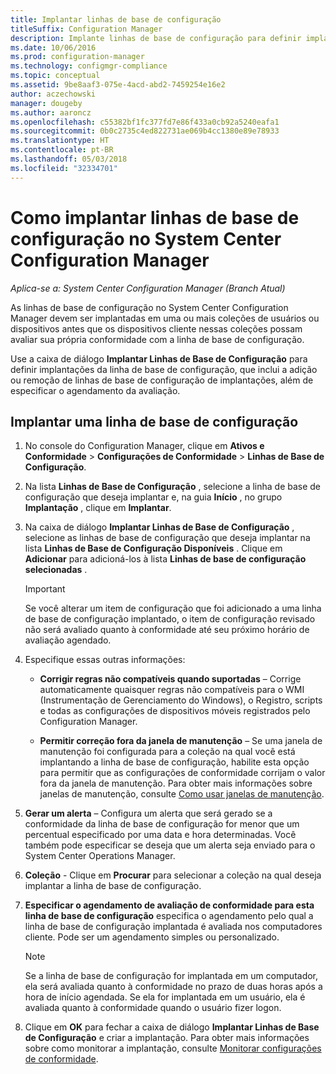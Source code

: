 ```yaml
---
title: Implantar linhas de base de configuração
titleSuffix: Configuration Manager
description: Implante linhas de base de configuração para definir implantações da linha de base de configuração e para adicionar ou remover linhas de base de configuração de implantações.
ms.date: 10/06/2016
ms.prod: configuration-manager
ms.technology: configmgr-compliance
ms.topic: conceptual
ms.assetid: 9be8aaf3-075e-4acd-abd2-7459254e16e2
author: aczechowski
manager: dougeby
ms.author: aaroncz
ms.openlocfilehash: c55382bf1fc377fd7e86f433a0cb92a5240eafa1
ms.sourcegitcommit: 0b0c2735c4ed822731ae069b4cc1380e89e78933
ms.translationtype: HT
ms.contentlocale: pt-BR
ms.lasthandoff: 05/03/2018
ms.locfileid: "32334701"
---
```

# <a name="how-to-deploy-configuration-baselines-in-system-center-configuration-manager"></a>Como implantar linhas de base de configuração no System Center Configuration Manager

*Aplica-se a: System Center Configuration Manager (Branch Atual)*

As linhas de base de configuração no System Center Configuration Manager devem ser implantadas em uma ou mais coleções de usuários ou dispositivos antes que os dispositivos cliente nessas coleções possam avaliar sua própria conformidade com a linha de base de configuração.  

Use a caixa de diálogo **Implantar Linhas de Base de Configuração** para definir implantações da linha de base de configuração, que inclui a adição ou remoção de linhas de base de configuração de implantações, além de especificar o agendamento da avaliação.  

## <a name="deploy-a-configuration-baseline"></a>Implantar uma linha de base de configuração  

1.  No console do Configuration Manager, clique em **Ativos e Conformidade** > **Configurações de Conformidade** > **Linhas de Base de Configuração**.  

3.  Na lista **Linhas de Base de Configuração** , selecione a linha de base de configuração que deseja implantar e, na guia **Início** , no grupo **Implantação** , clique em **Implantar**.  

4.  Na caixa de diálogo **Implantar Linhas de Base de Configuração** , selecione as linhas de base de configuração que deseja implantar na lista **Linhas de Base de Configuração Disponíveis** . Clique em **Adicionar** para adicioná-los à lista **Linhas de base de configuração selecionadas** .  

    > [!IMPORTANT]  
    >  Se você alterar um item de configuração que foi adicionado a uma linha de base de configuração implantado, o item de configuração revisado não será avaliado quanto à conformidade até seu próximo horário de avaliação agendado.  

5.  Especifique essas outras informações:  

    -   **Corrigir regras não compatíveis quando suportadas** – Corrige automaticamente quaisquer regras não compatíveis para o WMI (Instrumentação de Gerenciamento do Windows), o Registro, scripts e todas as configurações de dispositivos móveis registrados pelo Configuration Manager.  

    -   **Permitir correção fora da janela de manutenção** – Se uma janela de manutenção foi configurada para a coleção na qual você está implantando a linha de base de configuração, habilite esta opção para permitir que as configurações de conformidade corrijam o valor fora da janela de manutenção. Para obter mais informações sobre janelas de manutenção, consulte [Como usar janelas de manutenção](/sccm/core/clients/manage/collections/use-maintenance-windows).  

6.  **Gerar um alerta** – Configura um alerta que será gerado se a conformidade da linha de base de configuração for menor que um percentual especificado por uma data e hora determinadas. Você também pode especificar se deseja que um alerta seja enviado para o System Center Operations Manager.  

7.  **Coleção** - Clique em **Procurar** para selecionar a coleção na qual deseja implantar a linha de base de configuração.  

8.  **Especificar o agendamento de avaliação de conformidade para esta linha de base de configuração** especifica o agendamento pelo qual a linha de base de configuração implantada é avaliada nos computadores cliente. Pode ser um agendamento simples ou personalizado.  

    > [!NOTE]  
    >  Se a linha de base de configuração for implantada em um computador, ela será avaliada quanto à conformidade no prazo de duas horas após a hora de início agendada. Se ela for implantada em um usuário, ela é avaliada quanto à conformidade quando o usuário fizer logon.  

9. Clique em **OK** para fechar a caixa de diálogo **Implantar Linhas de Base de Configuração** e criar a implantação. Para obter mais informações sobre como monitorar a implantação, consulte [Monitorar configurações de conformidade](/sccm/compliance/deploy-use/monitor-compliance-settings).  
